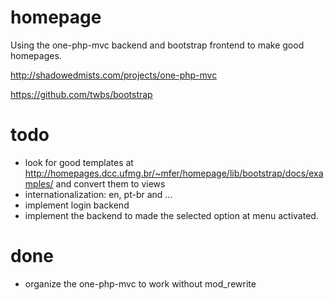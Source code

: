 homepage
========

Using the one-php-mvc backend and bootstrap frontend to make good homepages.

http://shadowedmists.com/projects/one-php-mvc

https://github.com/twbs/bootstrap


todo
========
    
* look for good templates at http://homepages.dcc.ufmg.br/~mfer/homepage/lib/bootstrap/docs/examples/ and convert them to views
* internationalization: en, pt-br and ...
* implement login backend
* implement the backend to made the selected option at menu activated.

done
========

* organize the one-php-mvc to work without mod_rewrite
